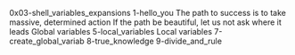 0x03-shell_variables_expansions
1-hello_you
The path to success is to take massive, determined action
If the path be beautiful, let us not ask where it leads
Global variables
5-local_variables
Local variables
7-create_global_variab
8-true_knowledge
9-divide_and_rule
